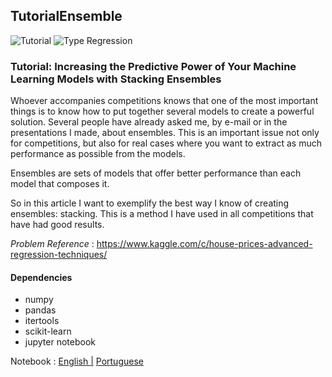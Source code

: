 ## TutorialEnsemble
![Tutorial](https://img.shields.io/badge/Tutorial-Ensembling-brightgreen.svg)    ![Type Regression](https://img.shields.io/badge/Type-Regression-yellow.svg)

### Tutorial: Increasing the Predictive Power of Your Machine Learning Models with Stacking Ensembles

Whoever accompanies competitions knows that one of the most important things is to know how to put together several models to create a powerful solution. Several people have already asked me, by e-mail or in the presentations I made, about ensembles. This is an important issue not only for competitions, but also for real cases where you want to extract as much performance as possible from the models.

Ensembles are sets of models that offer better performance than each model that composes it.

So in this article I want to exemplify the best way I know of creating ensembles: stacking. This is a method I have used in all competitions that have had good results.

*Problem Reference* : https://www.kaggle.com/c/house-prices-advanced-regression-techniques/

#### Dependencies
* numpy
* pandas
* itertools
* scikit-learn
* jupyter notebook

Notebook : <a href="HomePrices-English.ipynb">English |</a>
<a href="HomePrices.ipynb">Portuguese</a>

